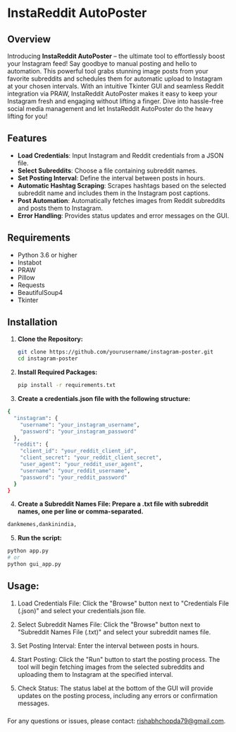 # InstaReddit AutoPoster

## Overview

Introducing **InstaReddit AutoPoster** – the ultimate tool to effortlessly boost your Instagram feed! Say goodbye to manual posting and hello to automation. This powerful tool grabs stunning image posts from your favorite subreddits and schedules them for automatic upload to Instagram at your chosen intervals. With an intuitive Tkinter GUI and seamless Reddit integration via PRAW, InstaReddit AutoPoster makes it easy to keep your Instagram fresh and engaging without lifting a finger. Dive into hassle-free social media management and let InstaReddit AutoPoster do the heavy lifting for you!

## Features

- **Load Credentials**: Input Instagram and Reddit credentials from a JSON file.
- **Select Subreddits**: Choose a file containing subreddit names.
- **Set Posting Interval**: Define the interval between posts in hours.
- **Automatic Hashtag Scraping**: Scrapes hashtags based on the selected subreddit name and includes them in the Instagram post captions.
- **Post Automation**: Automatically fetches images from Reddit subreddits and posts them to Instagram.
- **Error Handling**: Provides status updates and error messages on the GUI.

## Requirements

- Python 3.6 or higher
- Instabot
- PRAW
- Pillow
- Requests
- BeautifulSoup4
- Tkinter

## Installation

1. **Clone the Repository:**

   ```bash
   git clone https://github.com/yourusername/instagram-poster.git
   cd instagram-poster
   ```
2. **Install Required Packages:**
    ```bash
    pip install -r requirements.txt
    ```
3. **Create a credentials.json file with the following structure:**

```bash
{
  "instagram": {
    "username": "your_instagram_username",
    "password": "your_instagram_password"
  },
  "reddit": {
    "client_id": "your_reddit_client_id",
    "client_secret": "your_reddit_client_secret",
    "user_agent": "your_reddit_user_agent",
    "username": "your_reddit_username",
    "password": "your_reddit_password"
  }
}
``` 
4. **Create a Subreddit Names File: Prepare a .txt file with subreddit names, one per line or comma-separated.**
```bash
dankmemes,dankinindia,
```

5. **Run the script:**

``` bash
python app.py
# or
python gui_app.py
```

## Usage:

1. Load Credentials File: Click the "Browse" button next to "Credentials File (.json)" and select your credentials.json file.

2. Select Subreddit Names File: Click the "Browse" button next to "Subreddit Names File (.txt)" and select your subreddit names file.

3. Set Posting Interval: Enter the interval between posts in hours.

4. Start Posting: Click the "Run" button to start the posting process. The tool will begin fetching images from the selected subreddits and uploading them to Instagram at the specified interval.

5. Check Status: The status label at the bottom of the GUI will provide updates on the posting process, including any errors or confirmation messages.


###

For any questions or issues, please contact:  [rishabhchopda79@gmail.com](rishabhchopda79@gmail.com).

